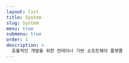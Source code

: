 ```yaml
---
layout: list
title: System
slug: System
menu: true
submenu: true
order: 1
description: >
  효율적인 개발을 위한 컨테이너 기반 소프트웨어 플랫폼
---
```


